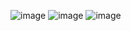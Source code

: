 ![image](https://user-images.githubusercontent.com/34793005/226183005-09cca1b9-14c8-4c8c-a5e6-b750c97c662c.png)
![image](https://user-images.githubusercontent.com/34793005/227048331-244d0422-6da6-4e2a-9c0a-b3992167edcf.png)
![image](https://user-images.githubusercontent.com/34793005/232342285-7f740aa4-a9c7-4245-aeeb-8cc7c0890398.png)

